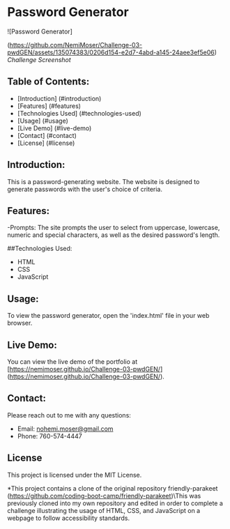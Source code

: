 # Password Generator

![Password Generator]

(https://github.com/NemiMoser/Challenge-03-pwdGEN/assets/135074383/0206d154-e2d7-4abd-a145-24aee3ef5e06)
*Challenge Screenshot*

## Table of Contents:
- [Introduction] (#introduction)
- [Features] (#features)
- [Technologies Used] (#technologies-used)
- [Usage] (#usage)
- [Live Demo] (#live-demo)
- [Contact] (#contact)
- [License] (#license)

## Introduction:
This is a password-generating website. The website is designed to generate passwords with the user's choice of criteria.

## Features:
-Prompts: The site prompts the user to select from uppercase, lowercase, numeric and special characters, as well as the desired password's length.

##Technologies Used:
- HTML
- CSS
- JavaScript

## Usage:
To view the password generator, open the 'index.html' file in your web browser.

## Live Demo:
You can view the live demo of the portfolio at [https://nemimoser.github.io/Challenge-03-pwdGEN/] (https://nemimoser.github.io/Challenge-03-pwdGEN/).

## Contact:
Please reach out to me with any questions:

- Email: nohemi.moser@gmail.com
- Phone: 760-574-4447

## License
This project is licensed under the MIT License.

*This project contains a clone of the original repository friendly-parakeet (https://github.com/coding-boot-camp/friendly-parakeet)\This was previously cloned into my own repository and edited in order to complete a challenge illustrating the usage of HTML, CSS, and JavaScript on a webpage to follow accessibility standards.
